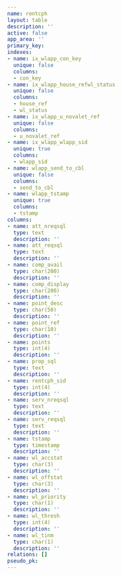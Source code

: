 ```yaml
---
name: rentcph
layout: table
description: ''
active: false
app_area: ''
primary_key: 
indexes:
- name: ix_wlapp_con_key
  unique: false
  columns:
  - con_key
- name: ix_wlapp_house_refwl_status
  unique: false
  columns:
  - house_ref
  - wl_status
- name: ix_wlapp_u_novalet_ref
  unique: false
  columns:
  - u_novalet_ref
- name: ix_wlapp_wlapp_sid
  unique: true
  columns:
  - wlapp_sid
- name: wlapp_send_to_cbl
  unique: false
  columns:
  - send_to_cbl
- name: wlapp_tstamp
  unique: true
  columns:
  - tstamp
columns:
- name: att_nreqsql
  type: text
  description: ''
- name: att_reqsql
  type: text
  description: ''
- name: comp_avail
  type: char(200)
  description: ''
- name: comp_display
  type: char(200)
  description: ''
- name: point_desc
  type: char(50)
  description: ''
- name: point_ref
  type: char(10)
  description: ''
- name: points
  type: int(4)
  description: ''
- name: prop_sql
  type: text
  description: ''
- name: rentcph_sid
  type: int(4)
  description: ''
- name: serv_nreqsql
  type: text
  description: ''
- name: serv_reqsql
  type: text
  description: ''
- name: tstamp
  type: timestamp
  description: ''
- name: wl_accstat
  type: char(3)
  description: ''
- name: wl_offstat
  type: char(3)
  description: ''
- name: wl_priority
  type: char(1)
  description: ''
- name: wl_thresh
  type: int(4)
  description: ''
- name: wl_tinm
  type: char(1)
  description: ''
relations: []
pseudo_pk: 
---
```


